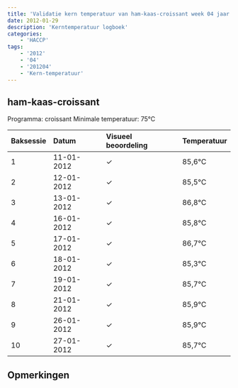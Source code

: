 ```yaml
---
title: 'Validatie kern temperatuur van ham-kaas-croissant week 04 jaar 2012'
date: 2012-01-29
description: 'Kerntemperatuur logboek'
categories:
    - 'HACCP'
tags:
    - '2012'
    - '04'
    - '201204'
    - 'Kern-temperatuur'
---
```


## ham-kaas-croissant

Programma: croissant
Minimale temperatuur: 75°C

| Baksessie | Datum | Visueel beoordeling | Temperatuur |
|:---|:---|:---|:---|
| 1 | 11-01-2012 | &check; | 85,6°C |
| 2 | 12-01-2012 | &check; | 85,5°C |
| 3 | 13-01-2012 | &check; | 86,8°C |
| 4 | 16-01-2012 | &check; | 85,8°C |
| 5 | 17-01-2012 | &check; | 86,7°C |
| 6 | 18-01-2012 | &check; | 85,3°C |
| 7 | 19-01-2012 | &check; | 85,7°C |
| 8 | 21-01-2012 | &check; | 85,9°C |
| 9 | 26-01-2012 | &check; | 85,9°C |
| 10 | 27-01-2012 | &check; | 85,7°C |

## Opmerkingen


